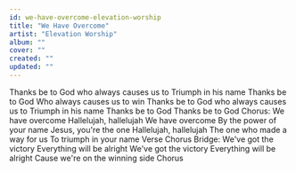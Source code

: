 ```yaml
---
id: we-have-overcome-elevation-worship
title: "We Have Overcome"
artist: "Elevation Worship"
album: ""
cover: ""
created: ""
updated: ""
---
```


Thanks be to God who always causes us to
Triumph in his name
Thanks be to God
Who always causes us to win
Thanks be to God who always causes us to
Triumph in his name
Thanks be to God
Thanks be to God
Chorus:
We have overcome
Hallelujah, hallelujah
We have overcome
By the power of your name
Jesus, you're the one
Hallelujah, hallelujah
The one who made a way for us
To triumph in your name
Verse
Chorus
Bridge:
We've got the victory
Everything will be alright
We've got the victory
Everything will be alright
Cause we're on the winning side
Chorus